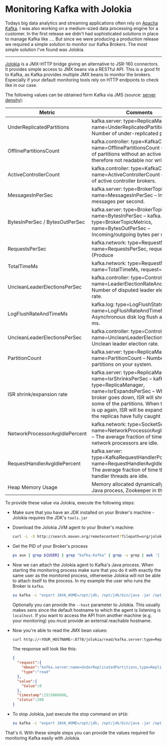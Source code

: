 # Monitoring Kafka with Jolokia

Todays big data analytics and streaming applications often rely on [Apacha Kafka](https://kafka.apache.org/). I was also working on a medium-sized data processing engine for a customer. In the first release we didn't had sophisticated solutions in place to manage Kafka like .... But since we were producing a production release we required a simple solution to monitor our Kafka Brokers. The most simple solution I've found was Jolokia.

---

[Jolokia](https://jolokia.org/) is a JMX-HTTP bridge giving an alternative to JSR-160 connectors. It provides simple access to JMX beans via a RESTful API. This is a good fit to Kafka, as Kafka provides multiple JMX beans to monitor the brokers. Especially if your default monitoring tools rely on HTTP endpoints to check like in our case.

The following values can be obtained form Kafka via JMS (source: [server density](https://blog.serverdensity.com/how-to-monitor-kafka/)):

|Metric|Comments|
|--- |--- |
|UnderReplicatedPartitions|kafka.server: type=ReplicaManager, name=UnderReplicatedPartitions – Number of under-replicated partitions.|
|OfflinePartitionsCount|kafka.controller: type=KafkaController, name=OfflinePartitionsCount – Number of partitions without an active leader, therefore not readable nor writeable.|
|ActiveControllerCount|kafka.controller: type=KafkaController, name=ActiveControllerCount – Number of active controller brokers.|
|MessagesInPerSec|kafka.server: type=BrokerTopicMetrics, name=MessagesInPerSec – Incoming messages per second.|
|BytesInPerSec / BytesOutPerSec|kafka.server: type=BrokerTopicMetrics, name=BytesInPerSec – kafka.server: type=BrokerTopicMetrics, name=BytesOutPerSec – Incoming/outgoing bytes per second.|
|RequestsPerSec|kafka.network: type=RequestMetrics, name=RequestsPerSec, request={Produce|FetchConsumer|FetchFollower} – Number of requests per second.|
|TotalTimeMs|kafka.network: type=RequestMetrics, name=TotalTimeMs, request={Produce|FetchConsumer|FetchFollower} – Total time it takes to process a request. You can also monitor split times for QueueTimeMs, LocalTimeMs, RemoteTimeMs and RemoteTimeMs.|
|UncleanLeaderElectionsPerSec|kafka.controller: type=ControllerStats, name=LeaderElectionRateAndTimeMs – Number of disputed leader elections rate.|
|LogFlushRateAndTimeMs|kafka.log: type=LogFlushStats, name=LogFlushRateAndTimeMs – Asynchronous disk log flush and time in ms.|
|UncleanLeaderElectionsPerSec|kafka.controller: type=ControllerStats, name=UncleanLeaderElectionsPerSec – Unclean leader election rate.|
|PartitionCount|kafka.server: type=ReplicaManager, name=PartitionCount – Number of partitions on your system.|
|ISR shrink/expansion rate|kafka.server: type=ReplicaManager, name=IsrShrinksPerSec – kafka.server: type=ReplicaManager, name=IsrExpandsPerSec – When a broker goes down, ISR will shrink for some of the partitions. When that broker is up again, ISR will be expanded once the replicas have fully caught up.|
|NetworkProcessorAvgIdlePercent|kafka.network: type=SocketServer, name=NetworkProcessorAvgIdlePercent – The average fraction of time the network processors are idle.|
|RequestHandlerAvgIdlePercent|kafka.server: type=KafkaRequestHandlerPool, name=RequestHandlerAvgIdlePercent – The average fraction of time the request handler threads are idle.|
|Heap Memory Usage|Memory allocated dynamically by the Java process, Zookeeper in this case.|


To provide these value via Jolokia, execute the following steps:

  * Make sure that you have an JDK installed on your Broker's machine - Jolokia requires the JDK's `tools.jar`
  
  * Download the Jolokia JVM agent to your Broker's machine:

    ```bash
    curl -L -O http://search.maven.org/remotecontent?filepath=org/jolokia/jolokia-jvm/1.3.7/jolokia-jvm-1.3.7-agent.jar
    ```

  * Get the PID of your Broker's process

    ```bash
    ps aux | grep ${USER} | grep "kafka.Kafka" | grep -v grep | awk '{ print $2 }'
    ```

  * Now we can attach the Jolokia agent to Kafka's Java process. When starting the monitoring process make sure that you do it with exactly the same user as the monitored process, otherweise Jolokia will not be able to attach itself to the process. In my example the user who runs the Broker is `kafka`.

    ```bash
    su kafka -c "export JAVA_HOME=/opt/jdk; /opt/jdk/bin/java -jar /opt/jolokia/jolokia-jvm-1.3.7-agent.jar start ${PID} --host <YOUR_HOSTNAME>"
    ```

    Optionally you can provide the `--host` parameter to Jolokia. This usually makes sens since the default hostname to which the agent is listening is `localhost`. If you want to access the API from another machine (e.g. your monitoring) you must provide an external reachable hostname.

  * Now you're able to read the JMX bean values:

    ```bash
    curl http://<YOUR_HOSTNAME>:8778/jolokia/read/kafka.server:type=ReplicaManager,name=UnderReplicatedPartitions
    ```

    The response will look like this:

    ```json
    {
      "request":{
        "mbean":"kafka.server:name=UnderReplicatedPartitions,type=ReplicaManager",
        "type":"read"
      },
      "value":{
        "Value":0
      },
      "timestamp":1515666690,
      "status":200
    }
    ```

  * To stop Jolokia, just execute the stop command on `$PID`:

    ```bash
    su kafka -c "export JAVA_HOME=/opt/jdk; /opt/jdk/bin/java -jar /opt/jolokia/jolokia-jvm-1.3.7-agent.jar stop ${PID}"
    ```

That's it. With these simple steps you can provide the values required for monitoring Kafka easily with Jolokia.